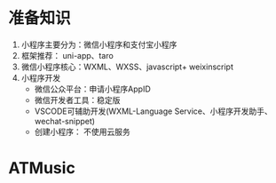 # 准备知识
1. 小程序主要分为：微信小程序和支付宝小程序
2. 框架推荐： uni-app、taro
3. 微信小程序核心：WXML、WXSS、javascript+ weixinscript
4. 小程序开发
   - 微信公众平台：申请小程序AppID 
   - 微信开发者工具：稳定版
   - VSCODE可辅助开发(WXML-Language Service、小程序开发助手、wechat-snippet)
   - 创建小程序： 不使用云服务

# ATMusic